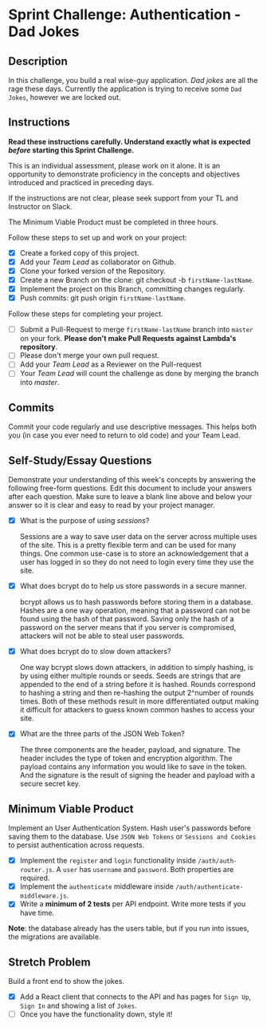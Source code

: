 # Sprint Challenge: Authentication - Dad Jokes

## Description

In this challenge, you build a real wise-guy application. _Dad jokes_ are all the rage these days. Currently the application is trying to receive some `Dad Jokes`, however we are locked out.

## Instructions

**Read these instructions carefully. Understand exactly what is expected _before_ starting this Sprint Challenge.**

This is an individual assessment, please work on it alone. It is an opportunity to demonstrate proficiency in the concepts and objectives introduced and practiced in preceding days.

If the instructions are not clear, please seek support from your TL and Instructor on Slack.

The Minimum Viable Product must be completed in three hours.

Follow these steps to set up and work on your project:

- [x] Create a forked copy of this project.
- [x] Add your _Team Lead_ as collaborator on Github.
- [x] Clone your forked version of the Repository.
- [x] Create a new Branch on the clone: git checkout -b `firstName-lastName`.
- [x] Implement the project on this Branch, committing changes regularly.
- [x] Push commits: git push origin `firstName-lastName`.

Follow these steps for completing your project.

- [ ] Submit a Pull-Request to merge `firstName-lastName` branch into `master` on your fork. **Please don't make Pull Requests against Lambda's repository**.
- [ ] Please don't merge your own pull request.
- [ ] Add your _Team Lead_ as a Reviewer on the Pull-request
- [ ] Your _Team Lead_ will count the challenge as done by merging the branch into _master_.

## Commits

Commit your code regularly and use descriptive messages. This helps both you (in case you ever need to return to old code) and your Team Lead.

## Self-Study/Essay Questions

Demonstrate your understanding of this week's concepts by answering the following free-form questions. Edit this document to include your answers after each question. Make sure to leave a blank line above and below your answer so it is clear and easy to read by your project manager.

- [x] What is the purpose of using _sessions_?

  Sessions are a way to save user data on the server across multiple uses of the site. This is a pretty flexible term and can be used for many things. One common use-case is to store an acknowledgement that a user has logged in so they do not need to login every time they use the site.

- [x] What does bcrypt do to help us store passwords in a secure manner.

  bcrypt allows us to hash passwords before storing them in a database. Hashes are a one way operation, meaning that a password can not be found using the hash of that password. Saving only the hash of a password on the server means that if you server is compromised, attackers will not be able to steal user passwords.

- [x] What does bcrypt do to slow down attackers?

  One way bcrypt slows down attackers, in addition to simply hashing, is by using either multiple rounds or seeds. Seeds are strings that are appended to the end of a string before it is hashed. Rounds correspond to hashing a string and then re-hashing the output 2^number of rounds times. Both of these methods result in more differentiated output making it difficult for attackers to guess known common hashes to access your site.

- [x] What are the three parts of the JSON Web Token?

  The three components are the header, payload, and signature. The header includes the type of token and encryption algorithm. The payload contains any information you would like to save in the token. And the signature is the result of signing the header and payload with a secure secret key.

## Minimum Viable Product

Implement an User Authentication System. Hash user's passwords before saving them to the database. Use `JSON Web Tokens` or `Sessions and Cookies` to persist authentication across requests.

- [x] Implement the `register` and `login` functionality inside `/auth/auth-router.js`. A `user` has `username` and `password`. Both properties are required.
- [x] Implement the `authenticate` middleware inside `/auth/authenticate-middleware.js`.
- [x] Write a **minimum of 2 tests** per API endpoint. Write more tests if you have time.

**Note**: the database already has the users table, but if you run into issues, the migrations are available.

## Stretch Problem

Build a front end to show the jokes.

- [x] Add a React client that connects to the API and has pages for `Sign Up`, `Sign In` and showing a list of `Jokes`.
- [ ] Once you have the functionality down, style it!
